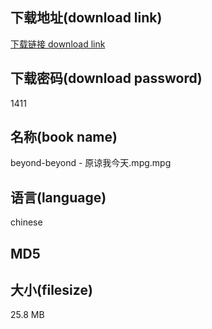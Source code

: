 ## 下载地址(download link)
[下载链接 download link](https://voluble-croquembouche-d321dc.netlify.app/?s=beyond-beyond+-+%E5%8E%9F%E8%B0%85%E6%88%91%E4%BB%8A%E5%A4%A9.mpg)

## 下载密码(download password)
1411

## 名称(book name)
beyond-beyond - 原谅我今天.mpg.mpg

## 语言(language)
chinese

## MD5


## 大小(filesize)
25.8 MB
